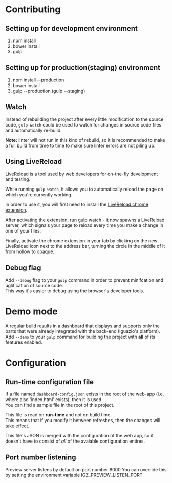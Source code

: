 # Contributing

## Setting up for development environment
1. npm install
2. bower install
3. gulp

## Setting up for production(staging) environment
1. npm install --production
2. bower install
3. gulp --production (gulp --staging)

## Watch
Instead of rebuilding the project after every little modification to the source code, `gulp watch` could be used to watch for changes in source code files and automatically re-build.

**Note:** linter will not run in this kind of rebuild, so it is recommended to make a full build from time to time to make sure linter errors are not piling up.

## Using LiveReload
LiveReload is a tool used by web developers for on-the-fly development and testing.

While running `gulp watch`, it allows you to automatically reload the page on which you're
currently working.

In order to use it, you will first need to install the [LiveReload chrome extension](https://chrome.google.com/webstore/detail/livereload/jnihajbhpnppcggbcgedagnkighmdlei).

After activating the extension, run gulp watch - it now spawns a LiveReload server, which signals your page
to reload every time you make a change in one of your files.

Finally, activate the chrome extension in your tab by clicking on the new LiveReload icon next to the address bar, turning the circle in the middle of it from hollow to opaque.

## Debug flag
Add `--debug` flag to your `gulp` command in order to prevent minifcation and uglification of source code.  
This way it's easier to debug using the browser's developer tools.

# Demo mode
A regular build results in a dashboard that displays and supports only the parts that were already integrated with the back-end (Iguazio's platform).  
Add `--demo` to your `gulp` command for building the project with **all** of its features enabled.

# Configuration

## Run-time configuration file
If a file named `dashboard-config.json` exists in the root of the web-app (i.e. where also 'index.html' exists), then it is used.  
You can find a sample file in the root of this project.

This file is read on **run-time** and not on build time.  
This means that if you modify it between refreshes, then the changes will take effect.

This file's JSON is merged with the configuration of the web app, so it doesn't have to consist of _all_ of the avaiable configuration entires.

## Port number listening

Preview server listens by default on port number 8000
You can override this by setting the environment variable IGZ_PREVIEW_LISTEN_PORT
